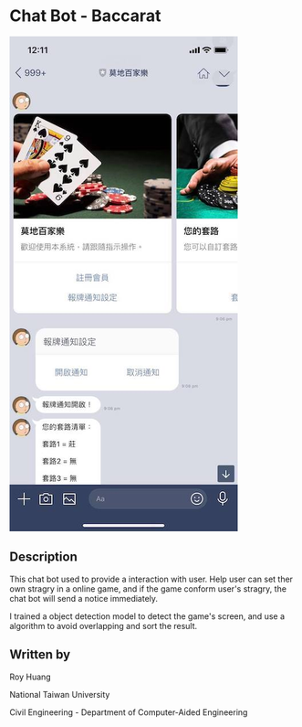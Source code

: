 # Chat Bot - Baccarat

![thumbnail](demo.jpg)

## Description

This chat bot used to provide a interaction with user. Help user can set ther own stragry in a online game, and if the game conform user's stragry, the chat bot will send a notice immediately. 

I trained a object detection model to detect the game's screen, and use a algorithm to avoid overlapping and sort the result. 

## Written by

Roy Huang <br />

National Taiwan University<br />

Civil Engineering - Department of Computer-Aided Engineering<br />
